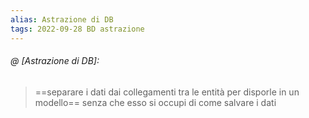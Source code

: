 ```yaml
---
alias: Astrazione di DB
tags: 2022-09-28 BD astrazione
---
```


###### @ [Astrazione di DB]:
> ==separare i dati dai collegamenti tra le entità per disporle in un modello== senza che esso si occupi di come salvare i dati
<!--ID: 1670236971147-->
